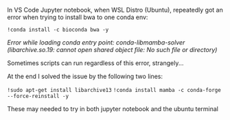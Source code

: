 In VS Code Jupyter notebook, when WSL Distro (Ubuntu), repeatedly got an error when trying to install bwa to one conda env:

`!conda install -c bioconda bwa -y`

_Error while loading conda entry point: conda-libmamba-solver (libarchive.so.19: cannot open shared object file: No such file or directory)_

Sometimes scripts can run regardless of this error, strangely...

At the end I solved the issue by the following two lines:

`!sudo apt-get install libarchive13`
`!conda install mamba -c conda-forge --force-reinstall -y`

These may needed to try in both jupyter notebook and the ubuntu terminal
